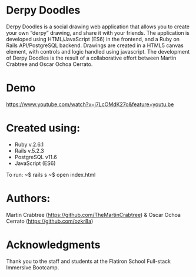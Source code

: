 # Derpy Doodles

Derpy Doodles is a social drawing web application that allows you to create your own “derpy” drawing, and share it with your friends. The application is developed using HTML/JavaScript (ES6) in the frontend, and a Ruby on Rails API/PostgreSQL backend. Drawings are created in a HTML5 canvas element, with controls and logic handled using javascript.  The development of Derpy Doodles is the result of a collaborative effort between Martin Crabtree and Oscar Ochoa Cerrato.

# Demo
https://www.youtube.com/watch?v=j7LcOMdK27o&feature=youtu.be

# Created using:

* Ruby v.2.6.1
* Rails v.5.2.3
* PostgreSQL v11.6
* JavaScript (ES6)

To run: 
~$ rails s
~$ open index.html

# Authors:
Martin Crabtree (https://github.com/TheMartinCrabtree)
& 
Oscar Ochoa Cerrato (https://github.com/ozkr8a)


# Acknowledgments
Thank you to the staff and students at the Flatiron School Full-stack Immersive Bootcamp.

